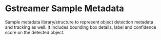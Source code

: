 # Gstreamer Sample Metadata

Sample metadata library/structure to represent object detection metadata and tracking as well. It includes bounding box details, label and confidence score on the detected object.